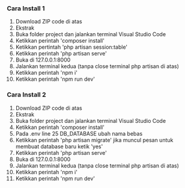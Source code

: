 ### Cara Install 1
1. Download ZIP code di atas
2. Ekstrak
3. Buka folder project dan jalankan terminal Visual Studio Code
4. Ketikkan perintah 'composer install'
5. Ketikkan pertintah 'php artisan session:table'
6. Ketikkan perintah 'php artisan serve'
7. Buka di 127.0.0.1:8000
8. Jalankan terminal kedua (tanpa close terminal php artisan di atas)
9. Ketikkan perintah 'npm i'
10. Ketikkan perintah 'npm run dev'

### Cara Install 2
1. Download ZIP code di atas
2. Ekstrak
3. Buka folder project dan jalankan terminal Visual Studio Code
4. Ketikkan perintah 'composer install'
5. Pada .env line 25 DB_DATABASE ubah nama bebas
6. Ketikkan perintah 'php artisan migrate' jika muncul pesan untuk membuat database baru ketik 'yes'
7. Ketikkan perintah 'php artisan serve'
8. Buka di 127.0.0.1:8000
9. Jalankan terminal kedua (tanpa close terminal php artisan di atas)
10. Ketikkan perintah 'npm i'
11. Ketikkan perintah 'npm run dev'
